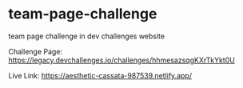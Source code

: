 # team-page-challenge
team page challenge in dev challenges website

Challenge Page: https://legacy.devchallenges.io/challenges/hhmesazsqgKXrTkYkt0U

Live Link: https://aesthetic-cassata-987539.netlify.app/
